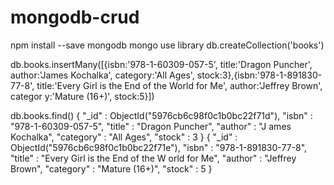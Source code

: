 # mongodb-crud

npm install --save mongodb
mongo
use library
db.createCollection('books')

db.books.insertMany([{isbn:'978-1-60309-057-5', title:'Dragon Puncher', author:'James Kochalka', category:'All Ages',
stock:3},{isbn:'978-1-891830-77-8', title:'Every Girl is the End of the World for Me', author:'Jeffrey Brown', categor
y:'Mature (16+)', stock:5}])

db.books.find()
{ "_id" : ObjectId("5976cb6c98f0c1b0bc22f71d"), "isbn" : "978-1-60309-057-5", "title" : "Dragon Puncher", "author" : "J
ames Kochalka", "category" : "All Ages", "stock" : 3 }
{ "_id" : ObjectId("5976cb6c98f0c1b0bc22f71e"), "isbn" : "978-1-891830-77-8", "title" : "Every Girl is the End of the W
orld for Me", "author" : "Jeffrey Brown", "category" : "Mature (16+)", "stock" : 5 }
